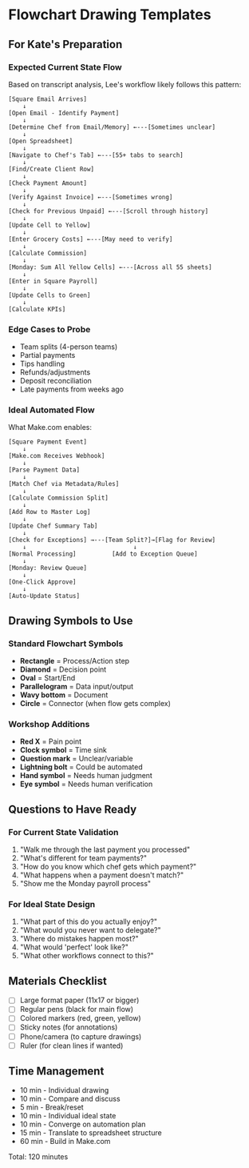 # Flowchart Drawing Templates

## For Kate's Preparation

### Expected Current State Flow
Based on transcript analysis, Lee's workflow likely follows this pattern:

```
[Square Email Arrives]
    ↓
[Open Email - Identify Payment]
    ↓
[Determine Chef from Email/Memory] ←---[Sometimes unclear]
    ↓
[Open Spreadsheet]
    ↓
[Navigate to Chef's Tab] ←---[55+ tabs to search]
    ↓
[Find/Create Client Row]
    ↓
[Check Payment Amount]
    ↓
[Verify Against Invoice] ←---[Sometimes wrong]
    ↓
[Check for Previous Unpaid] ←---[Scroll through history]
    ↓
[Update Cell to Yellow] 
    ↓
[Enter Grocery Costs] ←---[May need to verify]
    ↓
[Calculate Commission]
    ↓
[Monday: Sum All Yellow Cells] ←---[Across all 55 sheets]
    ↓
[Enter in Square Payroll]
    ↓
[Update Cells to Green]
    ↓
[Calculate KPIs]
```

### Edge Cases to Probe
- Team splits (4-person teams)
- Partial payments
- Tips handling
- Refunds/adjustments
- Deposit reconciliation
- Late payments from weeks ago

### Ideal Automated Flow
What Make.com enables:

```
[Square Payment Event]
    ↓
[Make.com Receives Webhook]
    ↓
[Parse Payment Data]
    ↓
[Match Chef via Metadata/Rules] 
    ↓
[Calculate Commission Split]
    ↓
[Add Row to Master Log]
    ↓
[Update Chef Summary Tab]
    ↓
[Check for Exceptions] →---[Team Split?]→[Flag for Review]
    ↓                              ↓
[Normal Processing]          [Add to Exception Queue]
    ↓
[Monday: Review Queue]
    ↓
[One-Click Approve]
    ↓
[Auto-Update Status]
```

## Drawing Symbols to Use

### Standard Flowchart Symbols
- **Rectangle** = Process/Action step
- **Diamond** = Decision point
- **Oval** = Start/End
- **Parallelogram** = Data input/output
- **Wavy bottom** = Document
- **Circle** = Connector (when flow gets complex)

### Workshop Additions
- **Red X** = Pain point
- **Clock symbol** = Time sink
- **Question mark** = Unclear/variable
- **Lightning bolt** = Could be automated
- **Hand symbol** = Needs human judgment
- **Eye symbol** = Needs human verification

## Questions to Have Ready

### For Current State Validation
1. "Walk me through the last payment you processed"
2. "What's different for team payments?"
3. "How do you know which chef gets which payment?"
4. "What happens when a payment doesn't match?"
5. "Show me the Monday payroll process"

### For Ideal State Design
1. "What part of this do you actually enjoy?"
2. "What would you never want to delegate?"
3. "Where do mistakes happen most?"
4. "What would 'perfect' look like?"
5. "What other workflows connect to this?"

## Materials Checklist
- [ ] Large format paper (11x17 or bigger)
- [ ] Regular pens (black for main flow)
- [ ] Colored markers (red, green, yellow)
- [ ] Sticky notes (for annotations)
- [ ] Phone/camera (to capture drawings)
- [ ] Ruler (for clean lines if wanted)

## Time Management
- 10 min - Individual drawing
- 10 min - Compare and discuss
- 5 min - Break/reset
- 10 min - Individual ideal state
- 10 min - Converge on automation plan
- 15 min - Translate to spreadsheet structure
- 60 min - Build in Make.com

Total: 120 minutes